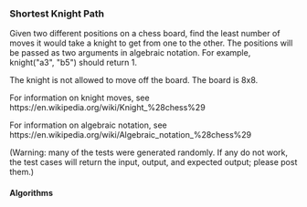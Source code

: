 ### Shortest Knight Path

<p> Given two different positions on a chess board, find the least number of moves it would take a knight to get from one to the other. The positions will be passed as two arguments in algebraic notation. For example, knight("a3", "b5") should return 1.

<p> The knight is not allowed to move off the board. The board is 8x8.

<p> For information on knight moves, see https://en.wikipedia.org/wiki/Knight_%28chess%29

<p> For information on algebraic notation, see https://en.wikipedia.org/wiki/Algebraic_notation_%28chess%29

<p> (Warning: many of the tests were generated randomly. If any do not work, the test cases will return the input, output, and expected output; please post them.)

#### Algorithms
